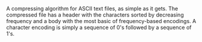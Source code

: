 A compressing algorithm for ASCII text files, as simple as it gets.
The compressed file has a header with the characters sorted by decreasing frequency and a body with the most basic of frequency-based encodings.
A character encoding is simply a sequence of 0's followed by a sequence of 1's.
